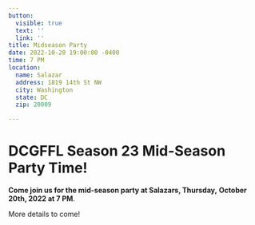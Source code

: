 ```yaml
---
button:
  visible: true
  text: ''
  link: ''
title: Midseason Party
date: 2022-10-20 19:00:00 -0400
time: 7 PM
location:
  name: Salazar
  address: 1819 14th St NW
  city: Washington
  state: DC
  zip: 20009

---
```

# DCGFFL Season 23 Mid-Season Party Time!

**Come join us for the mid-season party at Salazars, Thursday,** **October 20th, 2022 at 7 PM**. 

More details to come!